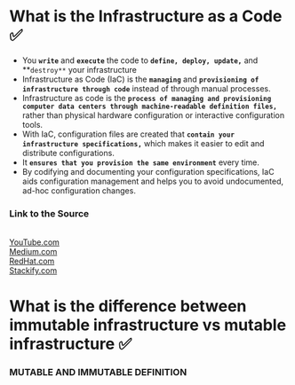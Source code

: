# What is the Infrastructure as a Code ✅
 * You **`write`** and **`execute`** the code to **`define, deploy, update,`** and **`destroy**` your infrastructure
 * Infrastructure as Code (IaC) is the **`managing`** and **`provisioning of infrastructure through code`** instead of through manual processes.
 *  Infrastructure as code is the **`process of managing and provisioning computer data centers through machine-readable definition files,`** rather than physical hardware configuration or interactive configuration tools.
 * With IaC, configuration files are created that **`contain your infrastructure specifications,`** which makes it easier to edit and distribute configurations.
 * It **`ensures that you provision the same environment`** every time.
 * By codifying and documenting your configuration specifications, IaC aids configuration management and helps you to avoid undocumented, ad-hoc configuration changes.
 
 ### Link to the Source
<br>[YouTube.com](https://www.youtube.com/watch?v=POPP2WTJ8es&ab_channel=TechWorldwithNana)
<br>[Medium.com](https://medium.com/bb-tutorials-and-thoughts/250-practice-questions-for-terraform-associate-certification-7a3ccebe6a1a)
<br>[RedHat.com](https://www.redhat.com/en/topics/automation/)
<br>[Stackify.com](https://stackify.com/what-is-infrastructure-as-code-how-it-works-best-practices-tutorials/)


# What is the difference between immutable infrastructure vs mutable infrastructure ✅
### **MUTABLE AND IMMUTABLE DEFINITION**